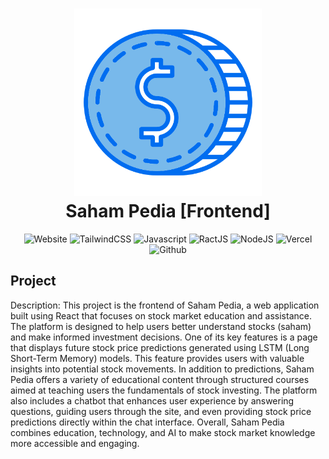 ﻿<h1 align="center">
  <img src="./public/Icon.png" alt="Saham Pedia Logo" width="300"/>
  <br/>
  Saham Pedia [Frontend]
</h1>

<p align="center">
 <a href="" target="blank" style="text-decoration: none;">
  <img src="https://img.shields.io/badge/Website-DC143C?style=for-the-badge&logo=medium&logoColor=white" alt="Website"/>
 </a>
 <a href="https://tailwindcss.com/docs/guides/vite#react" target="_blank" style="text-decoration: none;">
  <img src="https://img.shields.io/badge/Tailwind CSS-1DA1F2?style=for-the-badge&logo=tailwindcss&logoColor=white" alt="TailwindCSS"/>
 </a>
 <a href="https://www.w3schools.com/js/" target="_blank" style="text-decoration: none;">
  <img src="https://img.shields.io/badge/javascript-F7DF1E?style=for-the-badge&logo=javascript&logoColor=black" alt="Javascript"/>
 </a> 
 <a href="https://react.dev/" target="_blank" style="text-decoration: none;">
  <img src="https://img.shields.io/badge/reactjs-0077B5?style=for-the-badge&logo=react&logoColor=white" alt="RactJS"/>
 </a> 
 <a href="https://nodejs.org/en" target="_blank" style="text-decoration: none;">
  <img src="https://img.shields.io/badge/node.js-339933?style=for-the-badge&logo=nodedotjs&logoColor=white" alt="NodeJS"/>
  </a> 
 <a href="https://vercel.com/" target="_blank" style="text-decoration: none;">
  <img src="https://img.shields.io/badge/vercel-000000?style=for-the-badge&logo=vercel&logoColor=white" alt="Vercel"/>
  </a> 
 <a href="https://github.com/" target="_blank" style="text-decoration: none;">
  <img src="https://img.shields.io/badge/github-181717?&style=for-the-badge&logo=github&logoColor=white" alt="Github"/>
  </a> 
</p>

## Project

Description:
This project is the frontend of Saham Pedia, a web application built using React that focuses on stock market education and assistance. The platform is designed to help users better understand stocks (saham) and make informed investment decisions. One of its key features is a page that displays future stock price predictions generated using LSTM (Long Short-Term Memory) models. This feature provides users with valuable insights into potential stock movements. In addition to predictions, Saham Pedia offers a variety of educational content through structured courses aimed at teaching users the fundamentals of stock investing. The platform also includes a chatbot that enhances user experience by answering questions, guiding users through the site, and even providing stock price predictions directly within the chat interface. Overall, Saham Pedia combines education, technology, and AI to make stock market knowledge more accessible and engaging.
